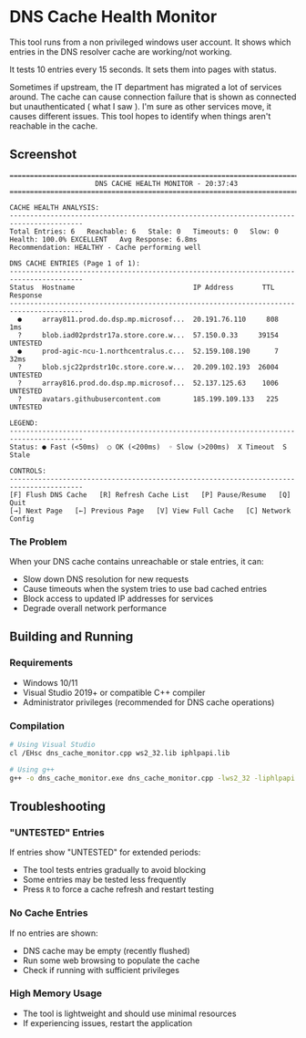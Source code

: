 # DNS Cache Health Monitor
This tool runs from a non privileged windows user account. It shows which entries in the DNS resolver cache
are working/not working. 

It tests 10 entries every 15 seconds. It sets them into pages with status.

Sometimes if upstream, the IT department has migrated a lot of services around. The cache can
cause connection failure that is shown as connected but unauthenticated ( what I saw ).
I'm sure as other services move, it causes different issues. This tool hopes to identify when things aren't reachable in the cache.

## Screenshot

```
========================================================================================
                     DNS CACHE HEALTH MONITOR - 20:37:43                     
========================================================================================

CACHE HEALTH ANALYSIS:
----------------------------------------------------------------------------------------
Total Entries: 6   Reachable: 6   Stale: 0   Timeouts: 0   Slow: 0
Health: 100.0% EXCELLENT   Avg Response: 6.8ms
Recommendation: HEALTHY - Cache performing well

DNS CACHE ENTRIES (Page 1 of 1):
----------------------------------------------------------------------------------------
Status  Hostname                             IP Address       TTL    Response
----------------------------------------------------------------------------------------
  ●     array811.prod.do.dsp.mp.microsof...  20.191.76.110     808     1ms
  ?     blob.iad02prdstr17a.store.core.w...  57.150.0.33     39154   UNTESTED
  ●     prod-agic-ncu-1.northcentralus.c...  52.159.108.190      7     32ms
  ?     blob.sjc22prdstr10c.store.core.w...  20.209.102.193  26004   UNTESTED
  ?     array816.prod.do.dsp.mp.microsof...  52.137.125.63    1006   UNTESTED
  ?     avatars.githubusercontent.com        185.199.109.133   225   UNTESTED

LEGEND:
----------------------------------------------------------------------------------------
Status: ● Fast (<50ms)  ○ OK (<200ms)  ◦ Slow (>200ms)  X Timeout  S Stale

CONTROLS:
----------------------------------------------------------------------------------------
[F] Flush DNS Cache   [R] Refresh Cache List   [P] Pause/Resume   [Q] Quit
[→] Next Page   [←] Previous Page   [V] View Full Cache   [C] Network Config
```


### The Problem
When your DNS cache contains unreachable or stale entries, it can:
- Slow down DNS resolution for new requests
- Cause timeouts when the system tries to use bad cached entries
- Block access to updated IP addresses for services
- Degrade overall network performance

## Building and Running

### Requirements
- Windows 10/11
- Visual Studio 2019+ or compatible C++ compiler
- Administrator privileges (recommended for DNS cache operations)

### Compilation
```bash
# Using Visual Studio
cl /EHsc dns_cache_monitor.cpp ws2_32.lib iphlpapi.lib

# Using g++
g++ -o dns_cache_monitor.exe dns_cache_monitor.cpp -lws2_32 -liphlpapi
```

## Troubleshooting

### "UNTESTED" Entries
If entries show "UNTESTED" for extended periods:
- The tool tests entries gradually to avoid blocking
- Some entries may be tested less frequently
- Press `R` to force a cache refresh and restart testing

### No Cache Entries
If no entries are shown:
- DNS cache may be empty (recently flushed)
- Run some web browsing to populate the cache
- Check if running with sufficient privileges

### High Memory Usage
- The tool is lightweight and should use minimal resources
- If experiencing issues, restart the application
